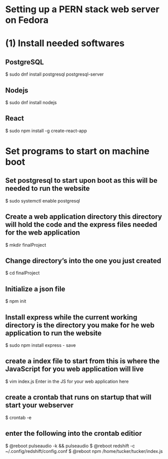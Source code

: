 # Setting up a PERN stack web server on Fedora

# (1) Install needed softwares

## PostgreSQL
$ sudo dnf install postgresql postgresql-server

## Nodejs
$ sudo dnf install nodejs

## React
$ sudo npm install -g create-react-app

# Set programs to start on machine boot

## Set postgresql to start upon boot as this will be needed to run the website
$ sudo systemctl enable postgresql


## Create a web application directory this directory will hold the code and the express files needed for the web application
$ mkdir finalProject

## Change directory’s into the one you just created
$ cd finalProject

## Initialize a json file
$ npm init

## Install express while the current working directory is the directory you make for he web application to run the website
$ sudo npm install express - save

## create a index file to start from this is where the JavaScript for you web application will live
$ vim index.js
Enter in the JS for your web application here


## create a crontab that runs on startup that will start your webserver
$ crontab -e

## enter the following into the crontab editior
$ @reboot pulseaudio -k && pulseaudio 
$ @reboot redshift -c ~/.config/redshift/config.conf
$ @reboot npm /home/tucker/tucker/index.js
